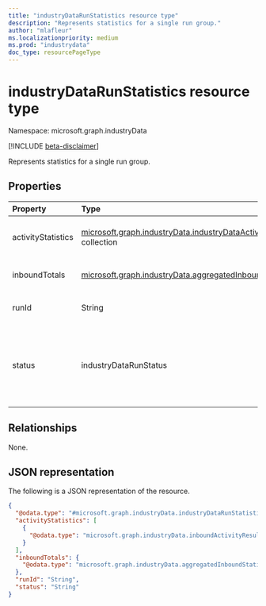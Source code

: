 ```yaml
---
title: "industryDataRunStatistics resource type"
description: "Represents statistics for a single run group."
author: "mlafleur"
ms.localizationpriority: medium
ms.prod: "industrydata"
doc_type: resourcePageType
---
```


# industryDataRunStatistics resource type

Namespace: microsoft.graph.industryData

[!INCLUDE [beta-disclaimer](../../includes/beta-disclaimer.md)]

Represents statistics for a single run group.

## Properties

| Property           | Type                                                                                                                                  | Description                                                                                                                                                        |
| :----------------- | :------------------------------------------------------------------------------------------------------------------------------------ | :----------------------------------------------------------------------------------------------------------------------------------------------------------------- |
| activityStatistics | [microsoft.graph.industryData.industryDataActivityStatistics](../resources/industrydata-industrydataactivitystatistics.md) collection | The collection of statistics for each activity included in this run.                                                                                                        |
| inboundTotals      | [microsoft.graph.industryData.aggregatedInboundStatistics](../resources/industrydata-aggregatedinboundstatistics.md)                  | The aggregate statistics for all inbound flows.                                                                                                                        |
| runId              | String                                                                                                                                | The ID of the underlying run group for the statistics.                                                                                                                   |
| status             | industryDataRunStatus                                                                                                                 | The latest status of the run group. The possible values are: `running`, `failed`, `completed`, `completedWithErrors`, `completedWithWarnings`, `unknownFutureValue`. |

## Relationships

None.

## JSON representation

The following is a JSON representation of the resource.

<!-- {
  "blockType": "resource",
  "@odata.type": "microsoft.graph.industryData.industryDataRunStatistics"
}
-->

```json
{
  "@odata.type": "#microsoft.graph.industryData.industryDataRunStatistics",
  "activityStatistics": [
    {
      "@odata.type": "microsoft.graph.industryData.inboundActivityResults"
    }
  ],
  "inboundTotals": {
    "@odata.type": "microsoft.graph.industryData.aggregatedInboundStatistics"
  },
  "runId": "String",
  "status": "String"
}
```

